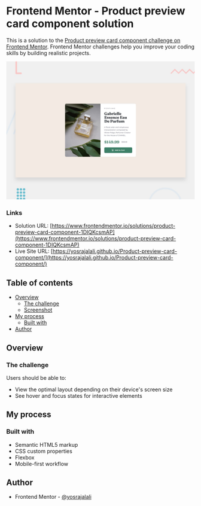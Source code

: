 # Frontend Mentor - Product preview card component solution

This is a solution to the [Product preview card component challenge on Frontend Mentor](https://www.frontendmentor.io/challenges/product-preview-card-component-GO7UmttRfa). Frontend Mentor challenges help you improve your coding skills by building realistic projects.



![](././design/desktop-preview.jpg)

### Links

- Solution URL: [https://www.frontendmentor.io/solutions/product-preview-card-component-1DIQKcsmAP](https://www.frontendmentor.io/solutions/product-preview-card-component-1DIQKcsmAP)
- Live Site URL: [https://yosrajalali.github.io/Product-preview-card-component/](https://yosrajalali.github.io/Product-preview-card-component/)

## Table of contents

- [Overview](#overview)
  - [The challenge](#the-challenge)
  - [Screenshot](#screenshot)
- [My process](#my-process)
  - [Built with](#built-with)
- [Author](#author)

## Overview

### The challenge

Users should be able to:

- View the optimal layout depending on their device's screen size
- See hover and focus states for interactive elements

## My process

### Built with

- Semantic HTML5 markup
- CSS custom properties
- Flexbox
- Mobile-first workflow

## Author

- Frontend Mentor - [@yosrajalali](https://www.frontendmentor.io/profile/yosrajalali)
